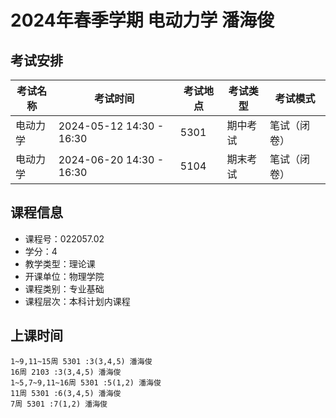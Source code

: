 # 2024年春季学期 电动力学 潘海俊




## 考试安排

| 考试名称 | 考试时间 | 考试地点 | 考试类型 | 考试模式 |
| -------- | -------- | -------- | -------- | -------- |
| 电动力学 | 2024-05-12 14:30 - 16:30 | 5301 | 期中考试 | 笔试（闭卷） |
| 电动力学 | 2024-06-20 14:30 - 16:30 | 5104 | 期末考试 | 笔试（闭卷） |





## 课程信息

- 课程号：022057.02
- 学分：4
- 教学类型：理论课
- 开课单位：物理学院
- 课程类别：专业基础
- 课程层次：本科计划内课程

## 上课时间

```
1~9,11~15周 5301 :3(3,4,5) 潘海俊
16周 2103 :3(3,4,5) 潘海俊
1~5,7~9,11~16周 5301 :5(1,2) 潘海俊
11周 5301 :6(3,4,5) 潘海俊
7周 5301 :7(1,2) 潘海俊
```

